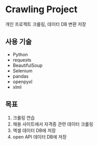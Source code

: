 # Crawling Project
개인 프로젝트 크롤링, 데이터 DB 변환 저장

## 사용 기술
- Python
- requests
- BeautifulSoup
- Selenium
- pandas
- openpyxl
- xlml

## 목표
1. 크롤링 연습
2. 채용 사이트에서 자격증 관련 데이터 크롤링
3. 엑셀 데이터 DB에 저장
4. open API 데이터 DB에 저장
